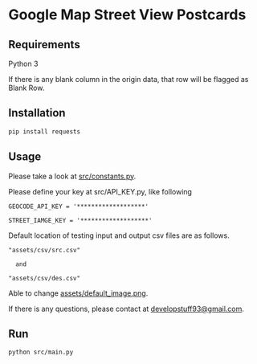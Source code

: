 # Google Map Street View Postcards

## Requirements

Python 3

If there is any blank column in the origin data, that row will be flagged as Blank Row.

## Installation

```bash
pip install requests
```

## Usage

Please take a look at [src/constants.py](src/constants.py).

Please define your key at src/API_KEY.py, like following


```
GEOCODE_API_KEY = '*******************'

STREET_IAMGE_KEY = '*******************'
```


Default location of testing input and output csv files are as follows.

```
"assets/csv/src.csv"

  and

"assets/csv/des.csv"
```

Able to change [assets/default_image.png](assets/default_image.png).

If there is any questions, please contact at developstuff93@gmail.com.

## Run

```bash
python src/main.py
```
